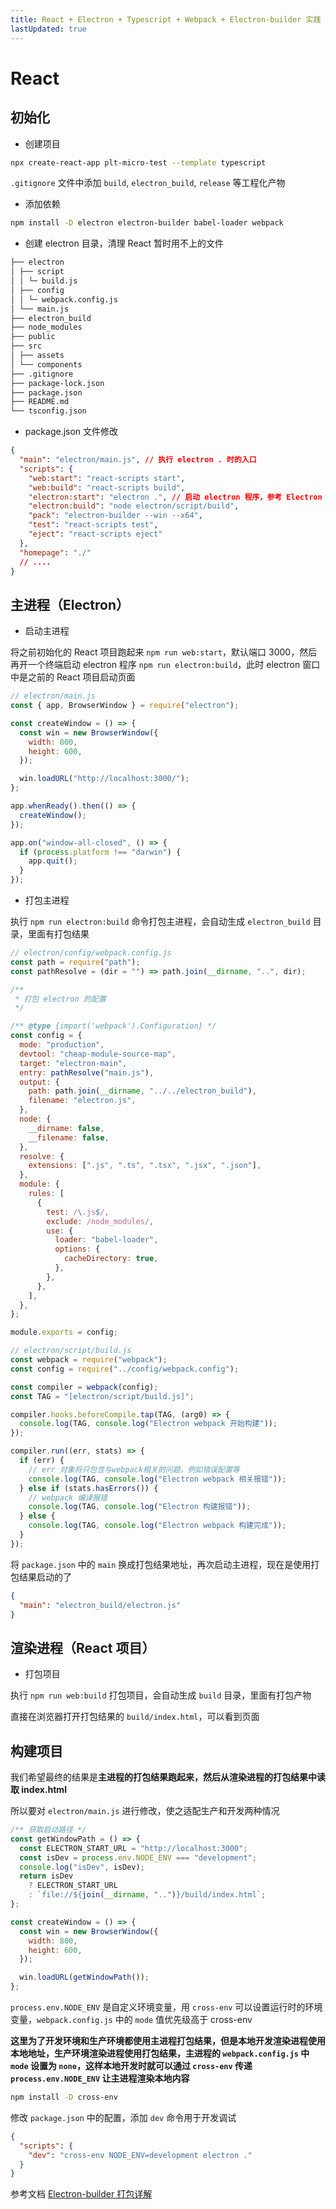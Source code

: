 ```yaml
---
title: React + Electron + Typescript + Webpack + Electron-builder 实践
lastUpdated: true
---
```


# React

## 初始化

- 创建项目

```sh
npx create-react-app plt-micro-test --template typescript
```

`.gitignore` 文件中添加 `build`, `electron_build`, `release` 等工程化产物

- 添加依赖

```sh
npm install -D electron electron-builder babel-loader webpack
```

- 创建 electron 目录，清理 React 暂时用不上的文件

```md
├── electron
│ ├── script
│ │ └─ build.js
│ ├── config
│ │ └─ webpack.config.js
│ └── main.js
├── electron_build
├── node_modules
├── public
├── src
│ ├── assets
│ └── components
├── .gitignore
├── package-lock.json
├── package.json
├── README.md
└── tsconfig.json
```

- package.json 文件修改

```json
{
  "main": "electron/main.js", // 执行 electron . 时的入口
  "scripts": {
    "web:start": "react-scripts start",
    "web:build": "react-scripts build",
    "electron:start": "electron .", // 启动 electron 程序，参考 Electron 官方文档
    "electron:build": "node electron/script/build",
    "pack": "electron-builder --win --x64",
    "test": "react-scripts test",
    "eject": "react-scripts eject"
  },
  "homepage": "./"
  // ....
}
```

## 主进程（Electron）

- 启动主进程

将之前初始化的 React 项目跑起来 `npm run web:start`，默认端口 3000，然后再开一个终端启动 electron 程序 `npm run electron:build`，此时 electron 窗口中是之前的 React 项目启动页面

```js
// electron/main.js
const { app, BrowserWindow } = require("electron");

const createWindow = () => {
  const win = new BrowserWindow({
    width: 800,
    height: 600,
  });

  win.loadURL("http://localhost:3000/");
};

app.whenReady().then(() => {
  createWindow();
});

app.on("window-all-closed", () => {
  if (process.platform !== "darwin") {
    app.quit();
  }
});
```

- 打包主进程

执行 `npm run electron:build` 命令打包主进程，会自动生成 `electron_build` 目录，里面有打包结果

```js
// electron/config/webpack.config.js
const path = require("path");
const pathResolve = (dir = "") => path.join(__dirname, "..", dir);

/**
 * 打包 electron 的配置
 */

/** @type {import('webpack').Configuration} */
const config = {
  mode: "production",
  devtool: "cheap-module-source-map",
  target: "electron-main",
  entry: pathResolve("main.js"),
  output: {
    path: path.join(__dirname, "../../electron_build"),
    filename: "electron.js",
  },
  node: {
    __dirname: false,
    __filename: false,
  },
  resolve: {
    extensions: [".js", ".ts", ".tsx", ".jsx", ".json"],
  },
  module: {
    rules: [
      {
        test: /\.js$/,
        exclude: /node_modules/,
        use: {
          loader: "babel-loader",
          options: {
            cacheDirectory: true,
          },
        },
      },
    ],
  },
};

module.exports = config;
```

```js
// electron/script/build.js
const webpack = require("webpack");
const config = require("../config/webpack.config");

const compiler = webpack(config);
const TAG = "[electron/script/build.js]";

compiler.hooks.beforeCompile.tap(TAG, (arg0) => {
  console.log(TAG, console.log("Electron webpack 开始构建"));
});

compiler.run((err, stats) => {
  if (err) {
    // err 对象将只包含与webpack相关的问题，例如错误配置等
    console.log(TAG, console.log("Electron webpack 相关报错"));
  } else if (stats.hasErrors()) {
    // webpack 编译报错
    console.log(TAG, console.log("Electron 构建报错"));
  } else {
    console.log(TAG, console.log("Electron webpack 构建完成"));
  }
});
```

将 `package.json` 中的 `main` 换成打包结果地址，再次启动主进程，现在是使用打包结果启动的了

```json
{
  "main": "electron_build/electron.js"
}
```

## 渲染进程（React 项目）

- 打包项目

执行 `npm run web:build` 打包项目，会自动生成 `build` 目录，里面有打包产物

直接在浏览器打开打包结果的 `build/index.html`，可以看到页面

## 构建项目

我们希望最终的结果是**主进程的打包结果跑起来，然后从渲染进程的打包结果中读取 index.html**

所以要对 `electron/main.js` 进行修改，使之适配生产和开发两种情况

```js
/** 获取启动路径 */
const getWindowPath = () => {
  const ELECTRON_START_URL = "http://localhost:3000";
  const isDev = process.env.NODE_ENV === "development";
  console.log("isDev", isDev);
  return isDev
    ? ELECTRON_START_URL
    : `file://${join(__dirname, "..")}/build/index.html`;
};

const createWindow = () => {
  const win = new BrowserWindow({
    width: 800,
    height: 600,
  });

  win.loadURL(getWindowPath());
};
```

`process.env.NODE_ENV` 是自定义环境变量，用 `cross-env` 可以设置运行时的环境变量，`webpack.config.js` 中的 `mode` 值优先级高于 cross-env

**这里为了开发环境和生产环境都使用主进程打包结果，但是本地开发渲染进程使用本地地址，生产环境渲染进程使用打包结果，主进程的 `webpack.config.js` 中 `mode` 设置为 `none`，这样本地开发时就可以通过 `cross-env` 传递 `process.env.NODE_ENV` 让主进程渲染本地内容**

```sh
npm install -D cross-env
```

修改 `package.json` 中的配置，添加 `dev` 命令用于开发调试

```json
{
  "scripts": {
    "dev": "cross-env NODE_ENV=development electron ."
  }
}
```

参考文档 [Electron-builder 打包详解](https://github.com/QDMarkMan/CodeBlog/blob/master/Electron/electron-builder%E6%89%93%E5%8C%85%E8%AF%A6%E8%A7%A3.md)
